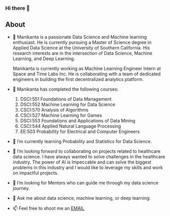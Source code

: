 ### Hi there 👋

## About

- 🔭 Manikanta is a passionate Data Science and Machine learning enthusiast. He is currently pursuing a Master of Science degree in Applied Data Science at the University of Southern California. His research interests are in the intersection of Data Science, Machine Learning, and Deep Learning.

  Manikanta is currently working as Machine Learning Engineer Intern at Space and Time Labs Inc. He is collaborating with a team of dedicated engineers in building the first decentralized analytics platform.

- 🔭 Manikanta has completed the following courses:
  1. DSCI:551 Foundations of Data Management
  2. DSCI:552 Machine Learning for Data Science
  3. CSCI:570 Analysis of Algorithms
  4. CSCI:527 Machine Learning for Games
  5. DSCI:553 Foundations and Applications of Data Mining
  6. CSCI:544 Applied Natural Language Processing
  7. EE:503 Probability for Electrical and Computer Engineers

- 🌱 I’m currently learning Probability and Statistics for Data Science.

- 👯 I’m looking forward to collaborating on projects related to healthcare data science. I have always wanted to solve challenges in the healthcare industry. The power of AI is Impeccable and can solve the biggest problems in this industry and I would like to leverage my skills and work on impactful projects.

- 🤔 I’m looking for Mentors who can guide me through my data science journey. 

- 💬 Ask me about data science, machine learning, or deep learning. 

- 📫 Feel free to shoot me an [EMAIL](cb.manikanta@gmail.com)


<!--
**Manikantacb/Manikantacb** is a ✨ _special_ ✨ repository because its `README.md` (this file) appears on your GitHub profile.

Here are some ideas to get you started:

- 🔭 I’m currently working on ...
- 🌱 I’m currently learning ...
- 👯 I’m looking to collaborate on ...
- 🤔 I’m looking for help with ...
- 💬 Ask me about ...
- 📫 How to reach me: ...
- 😄 Pronouns: ...
- ⚡ Fun fact: ...

-->
